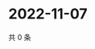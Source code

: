 # 2022-11-07

共 0 条

<!-- BEGIN WEIBO -->
<!-- 最后更新时间 Mon Nov 07 2022 02:21:56 GMT+0800 (China Standard Time) -->

<!-- END WEIBO -->
